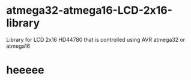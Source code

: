 # atmega32-atmega16-LCD-2x16-library
Library for LCD 2x16 HD44780 that is controlled using AVR atmega32 or atmega16
<h1> heeeee </h1>
